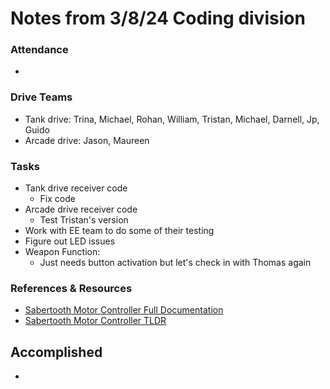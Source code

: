 # Notes from 3/8/24 Coding division   
### Attendance
 - 

### Drive Teams
 - Tank drive: Trina, Michael, Rohan, William, Tristan, Michael, Darnell, Jp, Guido
 - Arcade drive: Jason, Maureen 

### Tasks
 - Tank drive receiver code 
   - Fix code
 - Arcade drive receiver code
   - Test Tristan's version
 - Work with EE team to do some of their testing
 - Figure out LED issues
 - Weapon Function:
   - Just needs button activation but let's check in with Thomas again

### References & Resources 
 - <a href="http://www.dimensionengineering.com/datasheets/Sabertooth2x60.pdf">Sabertooth Motor Controller Full Documentation</a>
 - <a href="https://docs.google.com/document/d/11yAGNMltDx4X17hl0w9ZD8jwsdREbucdNOAFZO9kq2M/edit?usp=sharing>">Sabertooth Motor Controller TLDR</a> 

## Accomplished
 -  

